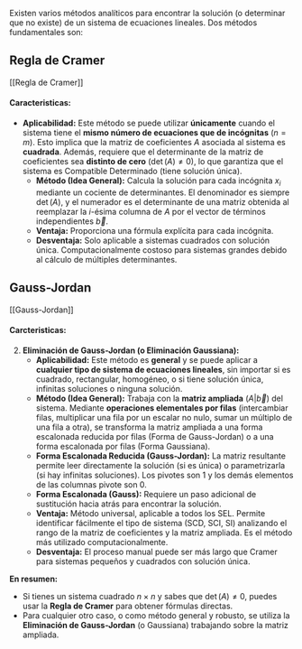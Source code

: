 Existen varios métodos analíticos para encontrar la solución (o determinar que no existe) de un sistema de ecuaciones lineales. Dos métodos fundamentales son:

## Regla de Cramer
[[Regla de Cramer]]
#### Caracteristicas: 
*   **Aplicabilidad:** Este método se puede utilizar **únicamente** cuando el sistema tiene el **mismo número de ecuaciones que de incógnitas** ($n=m$). Esto implica que la matriz de coeficientes $A$ asociada al sistema es **cuadrada**. Además, requiere que el determinante de la matriz de coeficientes sea **distinto de cero** ($\det(A) \neq 0$), lo que garantiza que el sistema es Compatible Determinado (tiene solución única).
    *   **Método (Idea General):** Calcula la solución para cada incógnita $x_i$ mediante un cociente de determinantes. El denominador es siempre $\det(A)$, y el numerador es el determinante de una matriz obtenida al reemplazar la $i$-ésima columna de $A$ por el vector de términos independientes $\vec{b}$.
    *   **Ventaja:** Proporciona una fórmula explícita para cada incógnita.
    *   **Desventaja:** Solo aplicable a sistemas cuadrados con solución única. Computacionalmente costoso para sistemas grandes debido al cálculo de múltiples determinantes.


## Gauss-Jordan
[[Gauss-Jordan]]
#### Carcteristicas:
2.  **Eliminación de Gauss-Jordan (o Eliminación Gaussiana):**
    *   **Aplicabilidad:** Este método es **general** y se puede aplicar a **cualquier tipo de sistema de ecuaciones lineales**, sin importar si es cuadrado, rectangular, homogéneo, o si tiene solución única, infinitas soluciones o ninguna solución.
    *   **Método (Idea General):** Trabaja con la **matriz ampliada** $(A|\vec{b})$ del sistema. Mediante **operaciones elementales por filas** (intercambiar filas, multiplicar una fila por un escalar no nulo, sumar un múltiplo de una fila a otra), se transforma la matriz ampliada a una forma escalonada reducida por filas (Forma de Gauss-Jordan) o a una forma escalonada por filas (Forma Gaussiana).
    *   **Forma Escalonada Reducida (Gauss-Jordan):** La matriz resultante permite leer directamente la solución (si es única) o parametrizarla (si hay infinitas soluciones). Los pivotes son 1 y los demás elementos de las columnas pivote son 0.
    *   **Forma Escalonada (Gauss):** Requiere un paso adicional de sustitución hacia atrás para encontrar la solución.
    *   **Ventaja:** Método universal, aplicable a todos los SEL. Permite identificar fácilmente el tipo de sistema (SCD, SCI, SI) analizando el rango de la matriz de coeficientes y la matriz ampliada. Es el método más utilizado computacionalmente.
    *   **Desventaja:** El proceso manual puede ser más largo que Cramer para sistemas pequeños y cuadrados con solución única.

**En resumen:**
*   Si tienes un sistema cuadrado $n \times n$ y sabes que $\det(A) \neq 0$, puedes usar la **Regla de Cramer** para obtener fórmulas directas.
*   Para cualquier otro caso, o como método general y robusto, se utiliza la **Eliminación de Gauss-Jordan** (o Gaussiana) trabajando sobre la matriz ampliada.